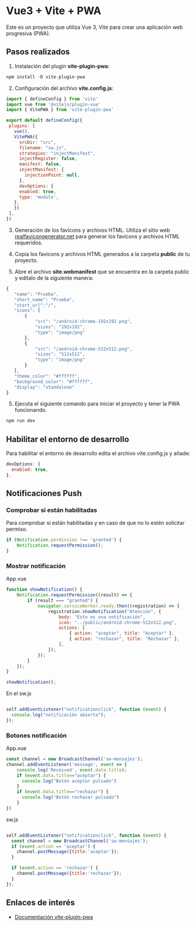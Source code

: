 # Vue3 + Vite + PWA

Este es un proyecto que utiliza Vue 3, Vite  para crear una aplicación web progresiva (PWA).

## Pasos realizados

1. Instalación del plugin **vite-plugin-pwa**:
```js 
npm install -D vite-plugin-pwa
```
2. Configuración del archivo **vite.config.js**:
 ```js
import { defineConfig } from 'vite'
import vue from '@vitejs/plugin-vue'
import { VitePWA } from 'vite-plugin-pwa'

export default defineConfig({
  plugins: [
    vue(),
    VitePWA({
      srcDir: "src",
      filename: "sw.js",
      strategies: "injectManifest",
      injectRegister: false,
      manifest: false,
      injectManifest: {
        injectionPoint: null,
      },
      devOptions: {
      enabled: true,
      type: 'module',
    },
    })
  ],
})
 ```

 3. Generación de los favicons y archivos HTML. Utiliza el sitio web [realfavicongenerator.net](https://realfavicongenerator.net/)  para generar los favicons y archivos HTML requeridos.

 4. Copia los favicons y archivos HTML generados a la carpeta **public** de tu proyecto.

 5. Abre el archivo **site.webmanifest** que se encuentra en la carpeta public y edítalo de la siguiente manera:
 ```js
 {
    "name": "Prueba",
    "short_name": "Prueba",
    "start_url":"/",
    "icons": [
        {
            "src": "/android-chrome-192x192.png",
            "sizes": "192x192",
            "type": "image/png"
        },
        {
            "src": "/android-chrome-512x512.png",
            "sizes": "512x512",
            "type": "image/png"
        }
    ],
    "theme_color": "#ffffff",
    "background_color": "#ffffff",
    "display": "standalone"
}
```

5. Ejecuta el siguiente comando para iniciar el proyecto y tener la PWA funcionando.
```js
npm run dev
```

## Habilitar el entorno de desarrollo
Para habilitar el entorno de desarrollo edita el archivo vite.config.js y añade:
```js
devOptions: {
  enabled: true,
},
```

## Notificaciones Push

### Comprobar si están habilitadas

Para comprobar si están habilitadas y en caso de que no lo estén solicitar permiso.

```js
if (Notification.permission !== 'granted') {
    Notification.requestPermission();
}
```

### Mostrar notificación

App.vue
```js
function showNotification() {
    Notification.requestPermission((result) => {
        if (result === "granted") {
            navigator.serviceWorker.ready.then((registration) => {
                registration.showNotification("Atención", {
                    body: "Esto es una notificación",
                    icon: "../public/android-chrome-512x512.png",
                    actions: [
                        { action: "aceptar", title: "Aceptar" },
                        { action: "rechazar", title: "Rechazar" },
                    ],
                });
            });
        }
    });
}

showNotification();
```
En el sw.js
```js

self.addEventListener("notificationclick", function (event) {
  console.log("notificación abierta");
});

```

### Botones notificación

App.vue
```js
const channel = new BroadcastChannel('sw-mensajes');
channel.addEventListener('message', event => {
    console.log('Received', event.data.title);
    if (event.data.title=="aceptar") {
      console.log("Botón aceptar pulsado")
    } 
    if (event.data.title=="rechazar") {
      console.log("Botón rechazar pulsado")
    } 
})

```
sw.js

```js

self.addEventListener("notificationclick", function (event) {
  const channel = new BroadcastChannel('sw-mensajes');
  if (event.action == 'aceptar') {
    channel.postMessage({title:'aceptar'});
  } 

  if (event.action == 'rechazar') {
    channel.postMessage({title:'rechazar'});
  }
});
```
## Enlaces de interés
- [Documentación vite-plugin-pwa](https://vite-pwa-org.netlify.app/)

